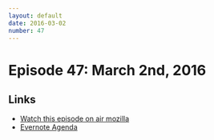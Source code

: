 ```yaml
---
layout: default
date: 2016-03-02
number: 47
---
```


# Episode 47: March 2nd, 2016

## Links
* [Watch this episode on air mozilla](https://air.mozilla.org/the-joy-of-coding-episode-47/)
* [Evernote Agenda](https://www.evernote.com/l/AbKhAZr1_wVC-4p0MMQBfb44-JX487BHWoU)
